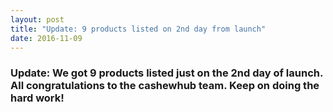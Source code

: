 ```yaml
---
layout: post
title: "Update: 9 products listed on 2nd day from launch"
date: 2016-11-09
---
```

<div class="blurb">
  <h3>Update: We got 9 products listed just on the 2nd day of launch. All congratulations to the cashewhub team. Keep on doing the hard work!</h3>
</div>
